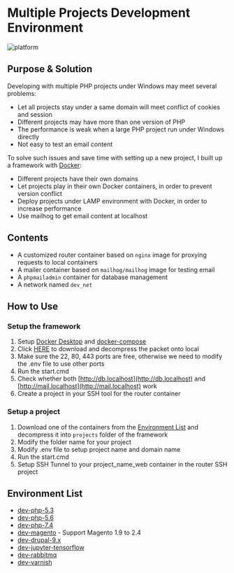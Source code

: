 # Multiple Projects Development Environment

![platform](https://img.shields.io/badge/platform-windows%20&%20docker-lightgrey)

## Purpose & Solution

Developing with multiple PHP projects under Windows may meet several problems:
- Let all projects stay under a same domain will meet conflict of cookies and session
- Different projects may have more than one version of PHP
- The performance is weak when a large PHP project run under Windows directly
- Not easy to test an email content

To solve such issues and save time with setting up a new project, I built up a framework with [Docker](https://www.docker.com):
- Different projects have their own domains
- Let projects play in their own Docker containers, in order to prevent version conflict
- Deploy projects under LAMP environment with Docker, in order to increase performance
- Use mailhog to get email content at localhost


## Contents

- A customized router container based on `nginx` image for proxying requests to local containers
- A mailer container based on `mailhog/mailhog` image for testing email
- A `phpmailadmin` container for database management
- A network named `dev_net`


## How to Use

### Setup the framework

1. Setup [Docker Desktop](https://docs.docker.com/desktop/windows/install/) and [docker-compose](https://docs.docker.com/compose/install/)
2. Click [HERE](https://github.com/zengliwei/dev/archive/refs/heads/master.zip) to download and decompress the packet onto local
3. Make sure the 22, 80, 443 ports are free, otherwise we need to modify the .env file to use other ports
4. Run the start.cmd
5. Check whether both [http://db.localhost](http://db.localhost) and [http://mail.localhost](http://mail.localhost) work
6. Create a project in your SSH tool for the router container

### Setup a project

1. Download one of the containers from the [Environment List](#environment-list) and decompress it into `projects` folder of the framework
2. Modify the folder name for your project
3. Modify .env file to setup project name and domain name
4. Run the start.cmd
5. Setup SSH Tunnel to your project_name_web container in the router SSH project 


## Environment List

- [dev-php-5.3](https://github.com/zengliwei/dev-php-5.x/tree/5.3)
- [dev-php-5.6](https://github.com/zengliwei/dev-php-5.x/tree/5.6)
- [dev-php-7.4](https://github.com/zengliwei/dev-php-7.x/tree/7.4)
- [dev-magento](https://github.com/zengliwei/dev-magento) - Support Magento 1.9 to 2.4
- [dev-drupal-9.x](https://github.com/zengliwei/dev-drupal/tree/9.x)
- [dev-jupyter-tensorflow](https://github.com/zengliwei/dev-jupyter/tree/tensorflow)
- [dev-rabbitmq](https://github.com/zengliwei/dev-rabbitmq)
- [dev-varnish](https://github.com/zengliwei/dev-varnish)

